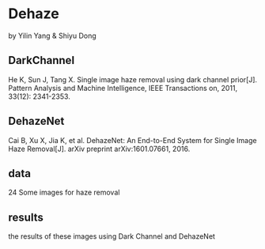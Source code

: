# Dehaze 
by Yilin Yang & Shiyu Dong

## DarkChannel
He K, Sun J, Tang X. Single image haze removal using dark channel prior[J]. Pattern Analysis and Machine Intelligence, IEEE Transactions on, 2011, 33(12): 2341-2353.

## DehazeNet
Cai B, Xu X, Jia K, et al. DehazeNet: An End-to-End System for Single Image Haze Removal[J]. arXiv preprint arXiv:1601.07661, 2016.

## data
24 Some images for haze removal

## results
the results of these images using Dark Channel and DehazeNet
